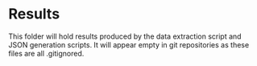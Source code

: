 # Results
This folder will hold results produced by the data extraction script and JSON
generation scripts.  It will appear empty in git repositories as these files
are all .gitignored.